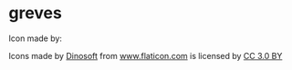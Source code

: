 # greves

Icon made by: <div>Icons made by <a href="http://www.flaticon.com/authors/dinosoft" title="Dinosoft">Dinosoft</a> from <a href="http://www.flaticon.com" title="Flaticon">www.flaticon.com</a> is licensed by <a href="http://creativecommons.org/licenses/by/3.0/" title="Creative Commons BY 3.0" target="_blank">CC 3.0 BY</a></div>
